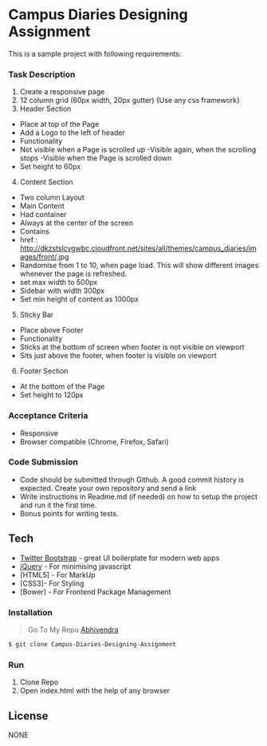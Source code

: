 # Campus Diaries Designing Assignment
This is a sample project with following requirements:
### Task Description
 1. Create a responsive page
 2. 12 column grid (60px width, 20px gutter) {Use any css framework}
 3. Header Section
- Place at top of the Page
- Add a Logo to the left of header
- Functionality  
- Not visible when a Page is scrolled up
-Visible again, when the scrolling stops
-Visible when the Page is scrolled down
- Set height to 60px
 4. Content Section
- Two column Layout
- Main Content 
- Had container <div class=”img-wrapper”>
- Always at the center of the screen
- Contains <img>
- href : http://dkzstslcvgwbc.cloudfront.net/sites/all/themes/campus_diaries/images/front/<number>.jpg
- Randomise <number> from 1 to 10, when page load. This will show different images whenever the page is refreshed.
- set max width to 500px
- Sidebar with width 300px
- Set min height of content as 1000px
 5.  Sticky Bar
- Place above Footer
- Functionality
- Sticks at the bottom of screen when footer is not visible on viewport
- Sits just above the footer, when footer is visible on viewport
 6.  Footer Section
- At the bottom of the Page
- Set height to 120px


### Acceptance Criteria
- Responsive
- Browser compatible (Chrome, Firefox, Safari)
### Code Submission
- Code should be submitted through Github. A good commit history is expected. Create your own repository and send a link
- Write instructions in Readme.md (if needed) on how to setup the project and run it the first time.
- Bonus points for writing tests.

## Tech
* [Twitter Bootstrap] - great UI boilerplate for modern web apps
* [jQuery] - For minimising javascript
* [HTML5] - For MarkUp
* [CSS3]- For Styling
* [Bower] - For Frontend Package Management

### Installation
> Go To My Repo [Abhivendra]
```sh
$ git clone Campus-Diaries-Designing-Assignment
```
### Run
1. Clone Repo
2. Open index.html with the help of any browser

License
----
NONE

   [Twitter Bootstrap]: <http://twitter.github.com/bootstrap/>
   [jQuery]: <http://jquery.com>
   [Abhivendra]: <https://github.com/Abhivendra/>



